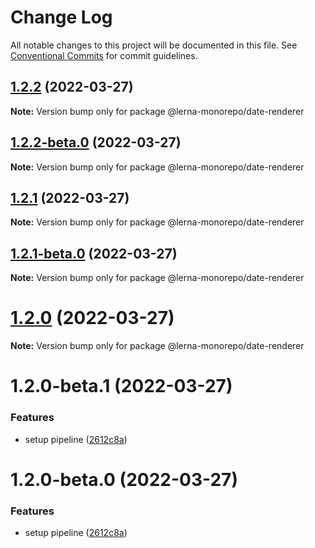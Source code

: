 # Change Log

All notable changes to this project will be documented in this file.
See [Conventional Commits](https://conventionalcommits.org) for commit guidelines.

## [1.2.2](https://github.com/Karthikmani345/lerna-monorepo/compare/@lerna-monorepo/date-renderer@1.2.2-beta.0...@lerna-monorepo/date-renderer@1.2.2) (2022-03-27)

**Note:** Version bump only for package @lerna-monorepo/date-renderer





## [1.2.2-beta.0](https://github.com/Karthikmani345/lerna-monorepo/compare/@lerna-monorepo/date-renderer@1.2.1...@lerna-monorepo/date-renderer@1.2.2-beta.0) (2022-03-27)

**Note:** Version bump only for package @lerna-monorepo/date-renderer





## [1.2.1](https://github.com/Karthikmani345/lerna-monorepo/compare/@lerna-monorepo/date-renderer@1.2.1-beta.0...@lerna-monorepo/date-renderer@1.2.1) (2022-03-27)

**Note:** Version bump only for package @lerna-monorepo/date-renderer





## [1.2.1-beta.0](https://github.com/Karthikmani345/lerna-monorepo/compare/@lerna-monorepo/date-renderer@1.2.0-beta.1...@lerna-monorepo/date-renderer@1.2.1-beta.0) (2022-03-27)

**Note:** Version bump only for package @lerna-monorepo/date-renderer





# [1.2.0](https://github.com/Karthikmani345/lerna-monorepo/compare/@lerna-monorepo/date-renderer@1.2.0-beta.1...@lerna-monorepo/date-renderer@1.2.0) (2022-03-27)

**Note:** Version bump only for package @lerna-monorepo/date-renderer





# 1.2.0-beta.1 (2022-03-27)


### Features

* setup pipeline ([2612c8a](https://github.com/Karthikmani345/lerna-monorepo/commit/2612c8a36c8b2cd97b75218bc6b94805012e366f))





# 1.2.0-beta.0 (2022-03-27)


### Features

* setup pipeline ([2612c8a](https://github.com/Karthikmani345/lerna-monorepo/commit/2612c8a36c8b2cd97b75218bc6b94805012e366f))
